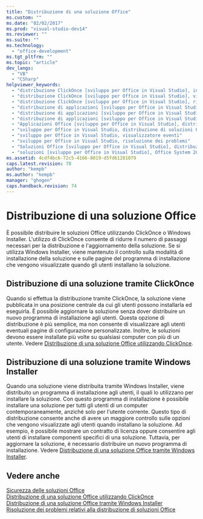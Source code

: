```yaml
---
title: "Distribuzione di una soluzione Office"
ms.custom: ""
ms.date: "02/02/2017"
ms.prod: "visual-studio-dev14"
ms.reviewer: ""
ms.suite: ""
ms.technology: 
  - "office-development"
ms.tgt_pltfrm: ""
ms.topic: "article"
dev_langs: 
  - "VB"
  - "CSharp"
helpviewer_keywords: 
  - "distribuzione ClickOnce [sviluppo per Office in Visual Studio], informazioni sulle distribuzioni di soluzioni ClickOnce"
  - "distribuzione ClickOnce [sviluppo per Office in Visual Studio], visualizzatore eventi"
  - "distribuzione ClickOnce [sviluppo per Office in Visual Studio], risoluzione dei problemi"
  - "distribuzione di applicazioni [sviluppo per Office in Visual Studio], visualizzatore eventi"
  - "distribuzione di applicazioni [sviluppo per Office in Visual Studio], soluzioni Office (System 2007)"
  - "distribuzione di applicazioni [sviluppo per Office in Visual Studio], risoluzione dei problemi"
  - "Applicazioni Office [sviluppo per Office in Visual Studio], distribuzione di soluzioni Office"
  - "sviluppo per Office in Visual Studio, distribuzione di soluzioni Office"
  - "sviluppo per Office in Visual Studio, visualizzatore eventi"
  - "sviluppo per Office in Visual Studio, risoluzione dei problemi"
  - "Soluzioni Office [sviluppo per Office in Visual Studio], distribuzione"
  - "soluzioni [sviluppo per Office in Visual Studio], Office System 2007 (distribuzione di soluzioni)"
ms.assetid: 4cdf4bc6-72c5-4166-8019-d5fd61281079
caps.latest.revision: 78
author: "kempb"
ms.author: "kempb"
manager: "ghogen"
caps.handback.revision: 74
---
```

# Distribuzione di una soluzione Office
  È possibile distribuire le soluzioni Office utilizzando ClickOnce o Windows Installer.  L'utilizzo di ClickOnce consente di ridurre il numero di passaggi necessari per la distribuzione e l'aggiornamento della soluzione.  Se si utilizza Windows Installer, viene mantenuto il controllo sulla modalità di installazione della soluzione e sulle pagine del programma di installazione che vengono visualizzate quando gli utenti installano la soluzione.  
  
## Distribuzione di una soluzione tramite ClickOnce  
 Quando si effettua la distribuzione tramite ClickOnce, la soluzione viene pubblicata in una posizione centrale da cui gli utenti possono installarla ed eseguirla.  È possibile aggiornare la soluzione senza dover distribuire un nuovo programma di installazione agli utenti.  Questa opzione di distribuzione è più semplice, ma non consente di visualizzare agli utenti eventuali pagine di configurazione personalizzate.  Inoltre, le soluzioni devono essere installate più volte su qualsiasi computer con più di un utente.  Vedere [Distribuzione di una soluzione Office utilizzando ClickOnce](../vsto/deploying-an-office-solution-by-using-clickonce.md).  
  
## Distribuzione di una soluzione tramite Windows Installer  
 Quando una soluzione viene distribuita tramite Windows Installer, viene distribuito un programma di installazione agli utenti, il quali lo utilizzano per installare la soluzione.  Con questo programma di installazione è possibile installare una soluzione per tutti gli utenti di un computer contemporaneamente, anziché solo per l'utente corrente.  Questo tipo di distribuzione consente anche di avere un maggiore controllo sulle opzioni che vengono visualizzate agli utenti quando installano la soluzione.  Ad esempio, è possibile mostrare un contratto di licenza oppure consentire agli utenti di installare componenti specifici di una soluzione.  Tuttavia, per aggiornare la soluzione, è necessario distribuire un nuovo programma di installazione.  Vedere [Distribuzione di una soluzione Office tramite Windows Installer](../vsto/deploying-an-office-solution-by-using-windows-installer.md).  
  
## Vedere anche  
 [Sicurezza delle soluzioni Office](../vsto/securing-office-solutions.md)   
 [Distribuzione di una soluzione Office utilizzando ClickOnce](../vsto/deploying-an-office-solution-by-using-clickonce.md)   
 [Distribuzione di una soluzione Office tramite Windows Installer](../vsto/deploying-an-office-solution-by-using-windows-installer.md)   
 [Risoluzione dei problemi relativi alla distribuzione di soluzioni Office](../vsto/troubleshooting-office-solution-deployment.md)  
  
  